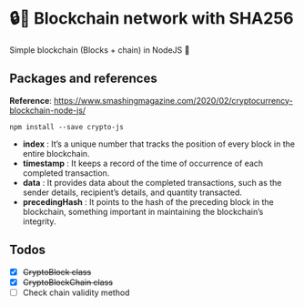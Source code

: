 # :lock::key: Blockchain network with SHA256 
Simple blockchain (Blocks + chain) in NodeJS :clap:

## Packages and references
**Reference**: https://www.smashingmagazine.com/2020/02/cryptocurrency-blockchain-node-js/

```
npm install --save crypto-js
```

- **index**	        :   It’s a unique number that tracks the position of every block in the entire blockchain.
- **timestamp**	    :   It keeps a record of the time of occurrence of each completed transaction.
- **data**	        :   It provides data about the completed transactions, such as the sender details, recipient’s details, and quantity transacted.
- **precedingHash**	:   It points to the hash of the preceding block in the blockchain, something important in maintaining the blockchain’s integrity.

## Todos
- [x] ~~CryptoBlock class~~
- [x] ~~CryptoBlockChain class~~
- [ ] Check chain validity method
